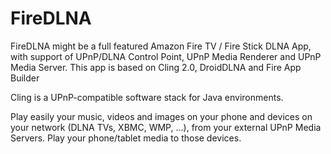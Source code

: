 # FireDLNA

FireDLNA might be a full featured Amazon Fire TV / Fire Stick DLNA App, with support of UPnP/DLNA Control Point, UPnP Media Renderer and UPnP Media Server. This app is based on Cling 2.0, DroidDLNA and Fire App Builder

Cling is a UPnP-compatible software stack for Java environments.

Play easily your music, videos and images on your phone and devices on your network (DLNA TVs, XBMC, WMP, ...), 
from your external UPnP Media Servers. Play your phone/tablet media to those devices.
